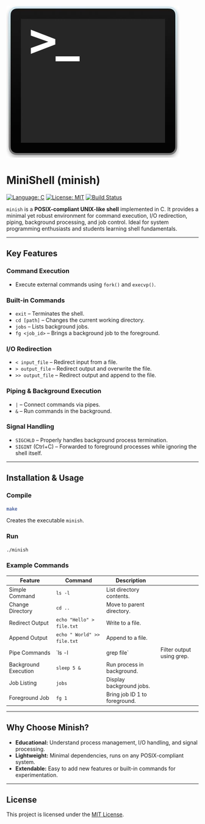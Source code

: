 ![Mini Unix Shell](https://raw.githubusercontent.com/Cr4xen/Mini-Unix-Shell/main/unix.jpg)

# MiniShell (minish)

[![Language: C](https://img.shields.io/badge/Language-C-blue?style=flat-square)](https://www.gnu.org/software/gnu-c-manual/)
[![License: MIT](https://img.shields.io/badge/License-MIT-green?style=flat-square)](LICENSE)
[![Build Status](https://img.shields.io/badge/Build-Passing-brightgreen?style=flat-square)]()

`minish` is a **POSIX-compliant UNIX-like shell** implemented in C. It provides a minimal yet robust environment for command execution, I/O redirection, piping, background processing, and job control. Ideal for system programming enthusiasts and students learning shell fundamentals.

---

## Key Features

### Command Execution

* Execute external commands using `fork()` and `execvp()`.

### Built-in Commands

* `exit` – Terminates the shell.
* `cd [path]` – Changes the current working directory.
* `jobs` – Lists background jobs.
* `fg <job_id>` – Brings a background job to the foreground.

### I/O Redirection

* `< input_file` – Redirect input from a file.
* `> output_file` – Redirect output and overwrite the file.
* `>> output_file` – Redirect output and append to the file.

### Piping & Background Execution

* `|` – Connect commands via pipes.
* `&` – Run commands in the background.

### Signal Handling

* `SIGCHLD` – Properly handles background process termination.
* `SIGINT` (Ctrl+C) – Forwarded to foreground processes while ignoring the shell itself.

---

## Installation & Usage

### Compile

```bash
make
```

Creates the executable `minish`.

### Run

```bash
./minish
```

### Example Commands

| Feature              | Command                     | Description                   |                           |
| -------------------- | --------------------------- | ----------------------------- | ------------------------- |
| Simple Command       | `ls -l`                     | List directory contents.      |                           |
| Change Directory     | `cd ..`                     | Move to parent directory.     |                           |
| Redirect Output      | `echo "Hello" > file.txt`   | Write to a file.              |                           |
| Append Output        | `echo " World" >> file.txt` | Append to a file.             |                           |
| Pipe Commands        | `ls -l                      | grep file`                    | Filter output using grep. |
| Background Execution | `sleep 5 &`                 | Run process in background.    |                           |
| Job Listing          | `jobs`                      | Display background jobs.      |                           |
| Foreground Job       | `fg 1`                      | Bring job ID 1 to foreground. |                           |

---

## Why Choose Minish?

* **Educational:** Understand process management, I/O handling, and signal processing.
* **Lightweight:** Minimal dependencies, runs on any POSIX-compliant system.
* **Extendable:** Easy to add new features or built-in commands for experimentation.

---

## License

This project is licensed under the [MIT License](LICENSE).
